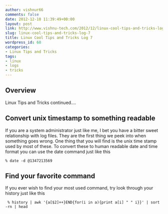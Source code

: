 ```yaml
---
author: vishnur66
comments: false
date: 2012-12-10 11:39:49+00:00
layout: post
link: http://www.vishnu-tech.com/2012/12/linux-cool-tips-and-tricks-log-7/
slug: linux-cool-tips-and-tricks-log-7
title: Linux Cool Tips and Tricks Log 7
wordpress_id: 68
categories:
- Linux Tips and Tricks
tags:
- linux
- logs
- tricks
---
```


## Overview


Linux Tips and Tricks continued….


## Convert unix timestamp to something readable


If you are a system administrator just like me, I bet you have a bitter sweet relationship with log files. They are the first thing we peek into when something goes wrong. One thing that you will find is the unix time stamp used by most of these. To convert these to human readable date and time format you can use the date command just like this


`
% date -d @1347213569
`





## Find your favorite command


If you ever wish to find your most used command, try look through your history just like this


`
% history | awk '{a[$2]++}END{for(i in a){print a[i] " " i}}' | sort -rn | head`
